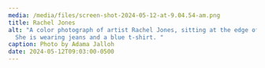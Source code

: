 ```yaml
---
media: /media/files/screen-shot-2024-05-12-at-9.04.54-am.png
title: Rachel Jones
alt: "A color photograph of artist Rachel Jones, sitting at the edge of a couch.
  She is wearing jeans and a blue t-shirt. "
caption: Photo by Adama Jalloh
date: 2024-05-12T09:03:00-0500
---
```


